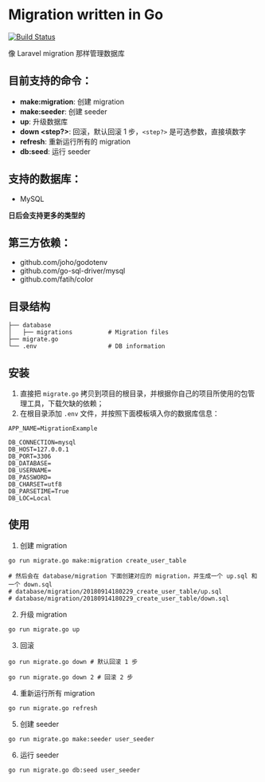 # Migration written in Go

[![Build Status](https://travis-ci.org/fengzifz/migration-go.svg?branch=master)](https://travis-ci.org/fengzifz/migration-go)

像 Laravel migration 那样管理数据库

## 目前支持的命令：
- **make:migration**: 创建 migration
- **make:seeder**: 创建 seeder
- **up**: 升级数据库
- **down <step?>**: 回滚，默认回滚 1 步，`<step?>` 是可选参数，直接填数字
- **refresh**: 重新运行所有的 migration
- **db:seed**: 运行 seeder

## 支持的数据库：
- MySQL

**日后会支持更多的类型的**

## 第三方依赖：
- github.com/joho/godotenv
- github.com/go-sql-driver/mysql
- github.com/fatih/color

## 目录结构
```
├── database
│   ├── migrations          # Migration files
├── migrate.go
└── .env                    # DB information
```

## 安装
1. 直接把 `migrate.go` 拷贝到项目的根目录，并根据你自己的项目所使用的包管理工具，下载欠缺的依赖；
2. 在根目录添加 `.env` 文件，并按照下面模板填入你的数据库信息：
```
APP_NAME=MigrationExample

DB_CONNECTION=mysql
DB_HOST=127.0.0.1
DB_PORT=3306
DB_DATABASE=
DB_USERNAME=
DB_PASSWORD=
DB_CHARSET=utf8
DB_PARSETIME=True
DB_LOC=Local
```

## 使用
1. 创建 migration
```
go run migrate.go make:migration create_user_table

# 然后会在 database/migration 下面创建对应的 migration，并生成一个 up.sql 和 一个 down.sql
# database/migration/20180914180229_create_user_table/up.sql
# database/migration/20180914180229_create_user_table/down.sql
```

2. 升级 migration
```
go run migrate.go up
```

3. 回滚
```
go run migrate.go down # 默认回滚 1 步

go run migrate.go down 2 # 回滚 2 步

```

4. 重新运行所有 migration
```
go run migrate.go refresh
```

5. 创建 seeder
```
go run migrate.go make:seeder user_seeder
```

6. 运行 seeder
```
go run migrate.go db:seed user_seeder
```